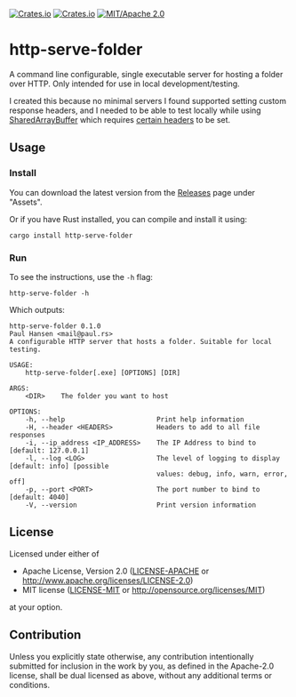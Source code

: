 
[![Crates.io](https://img.shields.io/crates/v/http-serve-folder)](https://crates.io/crates/http-serve-folder)
[![Crates.io](https://img.shields.io/crates/d/http-serve-folder)](https://crates.io/crates/http-serve-folder)
[![MIT/Apache 2.0](https://img.shields.io/badge/license-MIT%2FApache-blue.svg)](#License)

# http-serve-folder

A command line configurable, single executable server for hosting a folder over HTTP. Only intended for use in local development/testing. 

I created this because no minimal servers I found supported setting custom response headers, and I needed to be able to test locally while using [SharedArrayBuffer](https://developer.mozilla.org/en-US/docs/Web/JavaScript/Reference/Global_Objects/SharedArrayBuffer) which requires [certain headers](https://developer.mozilla.org/en-US/docs/Web/JavaScript/Reference/Global_Objects/SharedArrayBuffer#security_requirements) to be set.

## Usage

### Install

You can download the latest version from the [Releases](https://github.com/paul-hansen/http-serve-folder/releases/latest) page under "Assets".

Or if you have Rust installed, you can compile and install it using:
```
cargo install http-serve-folder
```

### Run
To see the instructions, use the `-h` flag:
```
http-serve-folder -h
```

Which outputs:

```
http-serve-folder 0.1.0
Paul Hansen <mail@paul.rs>
A configurable HTTP server that hosts a folder. Suitable for local testing.

USAGE:
    http-serve-folder[.exe] [OPTIONS] [DIR]

ARGS:
    <DIR>    The folder you want to host

OPTIONS:
    -h, --help                       Print help information
    -H, --header <HEADERS>           Headers to add to all file responses
    -i, --ip_address <IP_ADDRESS>    The IP Address to bind to [default: 127.0.0.1]
    -l, --log <LOG>                  The level of logging to display [default: info] [possible
                                     values: debug, info, warn, error, off]
    -p, --port <PORT>                The port number to bind to [default: 4040]
    -V, --version                    Print version information
```

## License

Licensed under either of

* Apache License, Version 2.0
  ([LICENSE-APACHE](LICENSE-APACHE) or http://www.apache.org/licenses/LICENSE-2.0)
* MIT license
  ([LICENSE-MIT](LICENSE-MIT) or http://opensource.org/licenses/MIT)

at your option.

## Contribution

Unless you explicitly state otherwise, any contribution intentionally submitted
for inclusion in the work by you, as defined in the Apache-2.0 license, shall be
dual licensed as above, without any additional terms or conditions.
